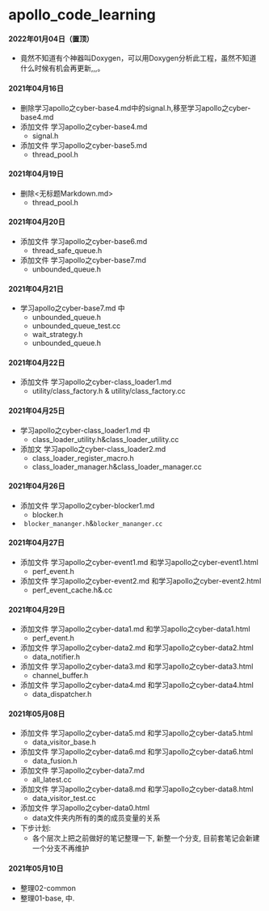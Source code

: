 # apollo_code_learning

#### 2022年01月04日（置顶）
- 竟然不知道有个神器叫Doxygen，可以用Doxygen分析此工程，虽然不知道什么时候有机会再更新,,,。

#### 2021年04月16日 
- 删除学习apollo之cyber-base4.md中的signal.h,移至学习apollo之cyber-base4.md
- 添加文件 学习apollo之cyber-base4.md
    - signal.h
- 添加文件 学习apollo之cyber-base5.md
    - thread_pool.h
#### 2021年04月19日 
- 删除<无标题Markdown.md>
  - thread_pool.h
#### 2021年04月20日 
- 添加文件 学习apollo之cyber-base6.md
    - thread_safe_queue.h
- 添加文件 学习apollo之cyber-base7.md
  - unbounded_queue.h
#### 2021年04月21日 
- 学习apollo之cyber-base7.md 中
    - unbounded_queue.h
    - unbounded_queue_test.cc
    - wait_strategy.h
    - unbounded_queue.h
#### 2021年04月22日 
- 添加文件 学习apollo之cyber-class_loader1.md
  - utility/class_factory.h & utility/class_factory.cc
#### 2021年04月25日 
- 学习apollo之cyber-class_loader1.md 中
  - class_loader_utility.h&class_loader_utility.cc
- 添加文 学习apollo之cyber-class_loader2.md 
  - class_loader_register_macro.h
  - class_loader_manager.h&class_loader_manager.cc
#### 2021年04月26日 
- 添加文件 学习apollo之cyber-blocker1.md
  - blocker.h
- ` blocker_mananger.h`&`blocker_mananger.cc`
#### 2021年04月27日 
- 添加文件 学习apollo之cyber-event1.md 和学习apollo之cyber-event1.html
  - perf_event.h
- 添加文件 学习apollo之cyber-event2.md 和学习apollo之cyber-event2.html
  - perf_event_cache.h&.cc
#### 2021年04月29日 
- 添加文件 学习apollo之cyber-data1.md 和学习apollo之cyber-data1.html
  - perf_event.h
- 添加文件 学习apollo之cyber-data2.md 和学习apollo之cyber-data2.html
  - data_notifier.h
- 添加文件 学习apollo之cyber-data3.md 和学习apollo之cyber-data3.html
  - channel_buffer.h      
- 添加文件 学习apollo之cyber-data4.md 和学习apollo之cyber-data4.html
  - data_dispatcher.h 
#### 2021年05月08日 
- 添加文件 学习apollo之cyber-data5.md 和学习apollo之cyber-data5.html
  - data_visitor_base.h   
- 添加文件 学习apollo之cyber-data6.md 和学习apollo之cyber-data6.html
  - data_fusion.h    
- 添加文件 学习apollo之cyber-data7.md
  - all_latest.cc  
- 添加文件 学习apollo之cyber-data8.md 和学习apollo之cyber-data8.html
  - data_visitor_test.cc  
- 添加文件 学习apollo之cyber-data0.html
  - data文件夹内所有的类的成员变量的关系
- 下步计划:
  - 各个层次上把之前做好的笔记整理一下, 新整一个分支, 目前套笔记会新建一个分支不再维护  
#### 2021年05月10日 
- 整理02-common
- 整理01-base, 中. 
